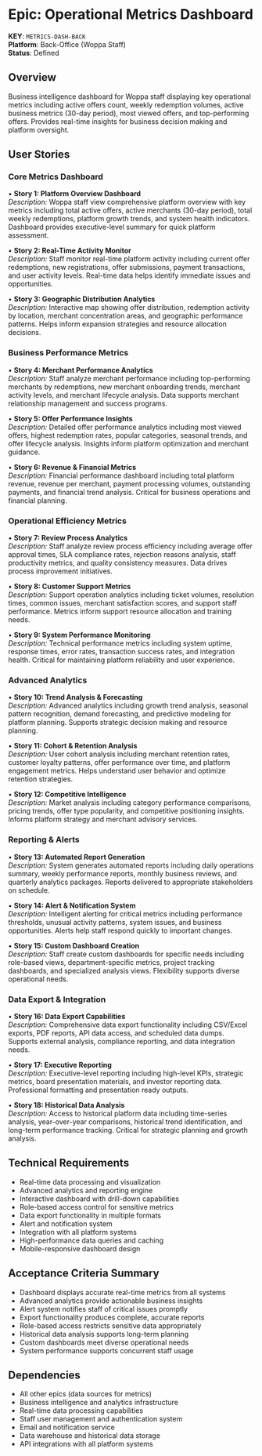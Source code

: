 # Epic: Operational Metrics Dashboard
**KEY**: `METRICS-DASH-BACK`  
**Platform**: Back-Office (Woppa Staff)  
**Status**: Defined  

## Overview
Business intelligence dashboard for Woppa staff displaying key operational metrics including active offers count, weekly redemption volumes, active business metrics (30-day period), most viewed offers, and top-performing offers. Provides real-time insights for business decision making and platform oversight.

## User Stories

### Core Metrics Dashboard

• **Story 1: Platform Overview Dashboard**  
  *Description:* Woppa staff view comprehensive platform overview with key metrics including total active offers, active merchants (30-day period), total weekly redemptions, platform growth trends, and system health indicators. Dashboard provides executive-level summary for quick platform assessment.

• **Story 2: Real-Time Activity Monitor**  
  *Description:* Staff monitor real-time platform activity including current offer redemptions, new registrations, offer submissions, payment transactions, and user activity levels. Real-time data helps identify immediate issues and opportunities.

• **Story 3: Geographic Distribution Analytics**  
  *Description:* Interactive map showing offer distribution, redemption activity by location, merchant concentration areas, and geographic performance patterns. Helps inform expansion strategies and resource allocation decisions.

### Business Performance Metrics

• **Story 4: Merchant Performance Analytics**  
  *Description:* Staff analyze merchant performance including top-performing merchants by redemptions, new merchant onboarding trends, merchant activity levels, and merchant lifecycle analysis. Data supports merchant relationship management and success programs.

• **Story 5: Offer Performance Insights**  
  *Description:* Detailed offer performance analytics including most viewed offers, highest redemption rates, popular categories, seasonal trends, and offer lifecycle analysis. Insights inform platform optimization and merchant guidance.

• **Story 6: Revenue & Financial Metrics**  
  *Description:* Financial performance dashboard including total platform revenue, revenue per merchant, payment processing volumes, outstanding payments, and financial trend analysis. Critical for business operations and financial planning.

### Operational Efficiency Metrics

• **Story 7: Review Process Analytics**  
  *Description:* Staff analyze review process efficiency including average offer approval times, SLA compliance rates, rejection reasons analysis, staff productivity metrics, and quality consistency measures. Data drives process improvement initiatives.

• **Story 8: Customer Support Metrics**  
  *Description:* Support operation analytics including ticket volumes, resolution times, common issues, merchant satisfaction scores, and support staff performance. Metrics inform support resource allocation and training needs.

• **Story 9: System Performance Monitoring**  
  *Description:* Technical performance metrics including system uptime, response times, error rates, transaction success rates, and integration health. Critical for maintaining platform reliability and user experience.

### Advanced Analytics

• **Story 10: Trend Analysis & Forecasting**  
  *Description:* Advanced analytics including growth trend analysis, seasonal pattern recognition, demand forecasting, and predictive modeling for platform planning. Supports strategic decision making and resource planning.

• **Story 11: Cohort & Retention Analysis**  
  *Description:* User cohort analysis including merchant retention rates, customer loyalty patterns, offer performance over time, and platform engagement metrics. Helps understand user behavior and optimize retention strategies.

• **Story 12: Competitive Intelligence**  
  *Description:* Market analysis including category performance comparisons, pricing trends, offer type popularity, and competitive positioning insights. Informs platform strategy and merchant advisory services.

### Reporting & Alerts

• **Story 13: Automated Report Generation**  
  *Description:* System generates automated reports including daily operations summary, weekly performance reports, monthly business reviews, and quarterly analytics packages. Reports delivered to appropriate stakeholders on schedule.

• **Story 14: Alert & Notification System**  
  *Description:* Intelligent alerting for critical metrics including performance thresholds, unusual activity patterns, system issues, and business opportunities. Alerts help staff respond quickly to important changes.

• **Story 15: Custom Dashboard Creation**  
  *Description:* Staff create custom dashboards for specific needs including role-based views, department-specific metrics, project tracking dashboards, and specialized analysis views. Flexibility supports diverse operational needs.

### Data Export & Integration

• **Story 16: Data Export Capabilities**  
  *Description:* Comprehensive data export functionality including CSV/Excel exports, PDF reports, API data access, and scheduled data dumps. Supports external analysis, compliance reporting, and data integration needs.

• **Story 17: Executive Reporting**  
  *Description:* Executive-level reporting including high-level KPIs, strategic metrics, board presentation materials, and investor reporting data. Professional formatting and presentation ready outputs.

• **Story 18: Historical Data Analysis**  
  *Description:* Access to historical platform data including time-series analysis, year-over-year comparisons, historical trend identification, and long-term performance tracking. Critical for strategic planning and growth analysis.

## Technical Requirements

- Real-time data processing and visualization
- Advanced analytics and reporting engine
- Interactive dashboard with drill-down capabilities
- Role-based access control for sensitive metrics
- Data export functionality in multiple formats
- Alert and notification system
- Integration with all platform systems
- High-performance data queries and caching
- Mobile-responsive dashboard design

## Acceptance Criteria Summary

- Dashboard displays accurate real-time metrics from all systems
- Advanced analytics provide actionable business insights
- Alert system notifies staff of critical issues promptly
- Export functionality produces complete, accurate reports
- Role-based access restricts sensitive data appropriately
- Historical data analysis supports long-term planning
- Custom dashboards meet diverse operational needs
- System performance supports concurrent staff usage

## Dependencies

- All other epics (data sources for metrics)
- Business intelligence and analytics infrastructure
- Real-time data processing capabilities
- Staff user management and authentication system
- Email and notification service
- Data warehouse and historical data storage
- API integrations with all platform systems